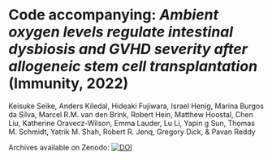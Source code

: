 # Code accompanying: *Ambient oxygen levels regulate intestinal dysbiosis and GVHD severity after allogeneic stem cell transplantation* (Immunity, 2022)
Keisuke Seike, Anders Kiledal, Hideaki Fujiwara, Israel Henig, Marina Burgos da Silva, Marcel R.M. van den Brink, Robert Hein, Matthew Hoostal, Chen Liu, Katherine Oravecz-Wilson, Emma Lauder, Lu Li, Yapin g Sun, Thomas M. Schmidt, Yatrik M. Shah, Robert R. Jenq, Gregory Dick, & Pavan Reddy

Archives available on Zenodo: [![DOI](https://zenodo.org/badge/574613779.svg)](https://zenodo.org/badge/latestdoi/574613779)
